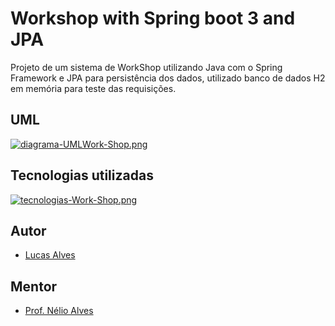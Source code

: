 # Workshop with Spring boot 3 and JPA

Projeto de um sistema de WorkShop utilizando Java com o Spring Framework e JPA para persistência dos dados, utilizado banco de dados H2 em memória para teste das requisições.

## UML

[![diagrama-UMLWork-Shop.png](https://i.postimg.cc/sDpXwvYh/diagrama-UMLWork-Shop.png)](https://postimg.cc/bswpvYFy)

## Tecnologias utilizadas

[![tecnologias-Work-Shop.png](https://i.postimg.cc/DyyvdBwt/tecnologias-Work-Shop.png)](https://postimg.cc/Z02zJP3c)


## Autor

- [Lucas Alves](https://github.com/lucasbarbosaalves)


## Mentor

- [Prof. Nélio Alves](https://github.com/acenelio)
